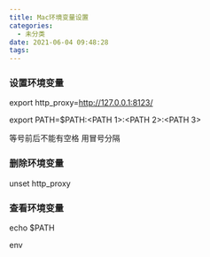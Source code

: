 ```yaml
---
title: Mac环境变量设置
categories:
  - 未分类
date: 2021-06-04 09:48:28
tags:
---
```

### 设置环境变量

export http_proxy=http://127.0.0.1:8123/

export PATH=$PATH:<PATH 1>:<PATH 2>:<PATH 3>

等号前后不能有空格
用冒号分隔

### 删除环境变量

unset http_proxy

### 查看环境变量
echo $PATH

env